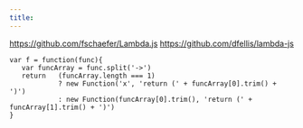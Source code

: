 ```yaml
---
title: 
---
```


https://github.com/fschaefer/Lambda.js
https://github.com/dfellis/lambda-js

    var f = function(func){
       var funcArray = func.split('->')
       return   (funcArray.length === 1)
                ? new Function('x', 'return (' + funcArray[0].trim() + ')')
                : new Function(funcArray[0].trim(), 'return (' + funcArray[1].trim() + ')')
    }